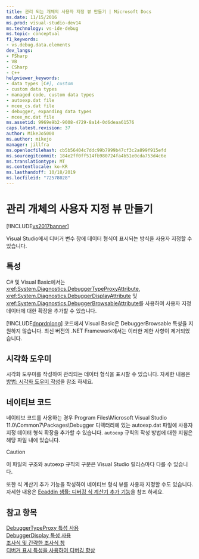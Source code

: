 ```yaml
---
title: 관리 되는 개체의 사용자 지정 뷰 만들기 | Microsoft Docs
ms.date: 11/15/2016
ms.prod: visual-studio-dev14
ms.technology: vs-ide-debug
ms.topic: conceptual
f1_keywords:
- vs.debug.data.elements
dev_langs:
- FSharp
- VB
- CSharp
- C++
helpviewer_keywords:
- data types [C#], custom
- custom data types
- managed code, custom data types
- autoexp.dat file
- mcee_cs.dat file
- debugger, expanding data types
- mcee_mc.dat file
ms.assetid: 9969e9b2-9008-4729-8a14-0d6deaa61576
caps.latest.revision: 37
author: MikeJo5000
ms.author: mikejo
manager: jillfra
ms.openlocfilehash: cb5b56404c7ddc99b7999b47cf3c2a899f915efd
ms.sourcegitcommit: 184e2ff0ff514fb980724fa4b51e0cda753d4c6e
ms.translationtype: MT
ms.contentlocale: ko-KR
ms.lasthandoff: 10/18/2019
ms.locfileid: "72578028"
---
```

# <a name="create-custom-views-of-managed-objects"></a>관리 개체의 사용자 지정 뷰 만들기
[!INCLUDE[vs2017banner](../includes/vs2017banner.md)]

Visual Studio에서 디버거 변수 창에 데이터 형식이 표시되는 방식을 사용자 지정할 수 있습니다.  
  
## <a name="attributes"></a>특성  
 C# 및 Visual Basic에서는 <xref:System.Diagnostics.DebuggerTypeProxyAttribute>, <xref:System.Diagnostics.DebuggerDisplayAttribute> 및 <xref:System.Diagnostics.DebuggerBrowsableAttribute>를 사용하여 사용자 지정 데이터에 대한 확장을 추가할 수 있습니다.  
  
 [!INCLUDE[dnprdnlong](../includes/dnprdnlong-md.md)] 코드에서 Visual Basic은 DebuggerBrowsable 특성을 지원하지 않습니다. 최신 버전의 .NET Framework에서는 이러한 제한 사항이 제거되었습니다.  
  
## <a name="visualizers"></a>시각화 도우미  
 시각화 도우미를 작성하여 관리되는 데이터 형식을 표시할 수 있습니다. 자세한 내용은 [방법: 시각화 도우미 작성](../debugger/how-to-write-a-visualizer.md)을 참조 하세요.  
  
## <a name="native-code"></a>네이티브 코드  
 네이티브 코드를 사용하는 경우 Program Files\Microsoft Visual Studio 11.0\Common7\Packages\Debugger 디렉터리에 있는 autoexp.dat 파일에 사용자 지정 데이터 형식 확장을 추가할 수 있습니다. `autoexp` 규칙의 작성 방법에 대한 지침은 해당 파일 내에 있습니다.  
  
> [!CAUTION]
> 이 파일의 구조와 autoexp 규칙의 구문은 Visual Studio 릴리스마다 다를 수 있습니다.  
  
 또한 식 계산기 추가 기능을 작성하여 네이티브 형식 뷰를 사용자 지정할 수도 있습니다. 자세한 내용은 [Eeaddin 샘플: 디버깅 식 계산기 추가 기능](https://msdn.microsoft.com/d4f6b068-c812-45bc-9ec0-7e0363c4bb9e)을 참조 하세요.  
  
## <a name="see-also"></a>참고 항목  
 [DebuggerTypeProxy 특성 사용](../debugger/using-debuggertypeproxy-attribute.md)   
 [DebuggerDisplay 특성 사용](../debugger/using-the-debuggerdisplay-attribute.md)   
 [조사식 및 간략한 조사식 창](../debugger/watch-and-quickwatch-windows.md)   
 [디버거 표시 특성을 사용하여 디버깅 향상](https://msdn.microsoft.com/library/72bb7aa9-459b-42c4-9163-9312fab4c410)
